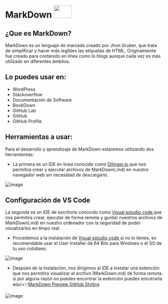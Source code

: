 # MarkDown <img style="width: 57px; height: 40px;" src="https://tse1.mm.bing.net/th?id=OIP.plSzXcrnJe39y9-UZqu1gwHaEj&amp;pid=Api&amp;P=0" id="yui_3_5_1_1_1683329984600_937">

 ## ¿Que es MarkDown?

MarkDown es un lenguaje  de  marcado creado por Jhon Gruber, que trata de simplificar  y hacer más legibles las etiquetas de HTML. Originalmente fue creado para contenido en línea como lo blogs aunque cada vez es más utilizado en diferentes ámbitos.

## Lo puedes usar en:
- WordPress 
- Stackoverflow 
- Documentación de Software
- BookDown 
- GitHub Lab 
- GitHub 
- GitHub Profile

## Herramientas a usar:

Para el desarrollo y aprendizaje de MarkDown estaremos utilizando dos herramientas:

- La primera es un IDE en linea conocido como <a href="https://dillinger.io/">Dilinger.io </a> que nos permitira crear y ejecutar archivos de MarkDown(.md) en nuestro navegador web sin necesidad de descargarlo.


![image](https://user-images.githubusercontent.com/118775234/236720114-3fa2e678-3e93-4737-a515-19602ccb25d3.png)

## Configuración de VS Code
La segunda es un IDE de escritorio conocido como <a href="https://code.visualstudio.com/Download"> Visual estudio code </a> que nos permitira crear, ejecutar de forma remota y gurdar nuestros archivos de MarkDown(.md) en nuestro ordenador con la seguridad de poder visualizarlos en timpo real.

- Procedemos a la instalación de <a href="https://code.visualstudio.com/Download"> Visual estudio code </a> si no lo tienes, es recomendable usar el User Installer de 64 Bits para Windows o el SO de tu uso cotidiano. 

![image](https://user-images.githubusercontent.com/118775234/236720711-48a815db-27db-4e3d-9379-d7b5911074fc.png)

- Despúes de la instalación, nos dirigimos al IDE a instalar una extención que nos permitira visualizar el archivo (MarkDown.md) de forma remota. si por alguna razón no puedes encontrar la extención puedes encotrarla aqui 👉<a href="https://marketplace.visualstudio.com/items?itemName=bierner.markdown-preview-github-styles">MarkDown Preview GitHub Styling </a>

 ![image](https://user-images.githubusercontent.com/118775234/236723225-b9930ade-4c2d-4010-9f7d-d2822a797e42.png)
   

